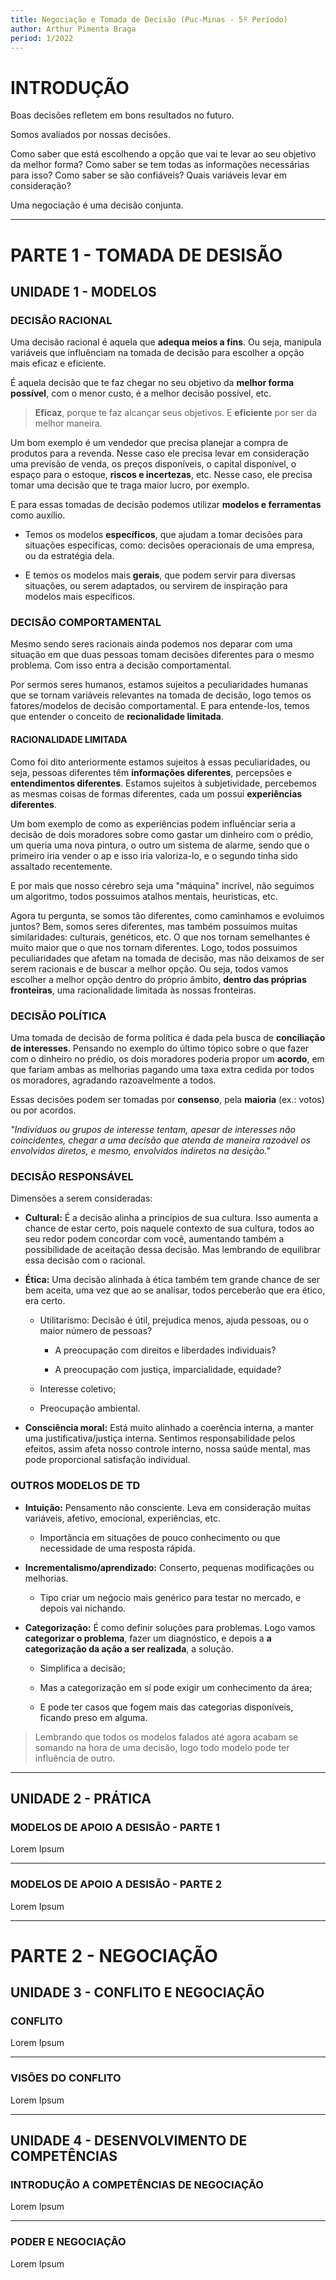 ```yaml
---
title: Negociação e Tomada de Decisão (Puc-Minas - 5º Período)
author: Arthur Pimenta Braga
period: 1/2022
---
```


# INTRODUÇÃO

Boas decisões refletem em bons resultados no futuro.

Somos avaliados por nossas decisões.

Como saber que está escolhendo a opção que vai te levar ao seu objetivo da melhor forma? Como saber se tem todas as informações necessárias para isso? Como saber se são confiáveis? Quais variáveis levar em consideração?

Uma negociação é uma decisão conjunta.

---

# PARTE 1 - TOMADA DE DESISÃO

## UNIDADE 1 - MODELOS

### DECISÃO RACIONAL

Uma decisão racional é aquela que **adequa meios a fins**. Ou seja, manipula variáveis que influênciam na tomada de decisão para escolher a opção mais eficaz e eficiente.

É aquela decisão que te faz chegar no seu objetivo da **melhor forma possível**, com o menor custo, é a melhor decisão possível, etc.

> **Eficaz**, porque te faz alcançar seus objetivos. E **eficiente** por ser da melhor maneira.

Um bom exemplo é um vendedor que precisa planejar a compra de produtos para a revenda. Nesse caso ele precisa levar em consideração uma previsão de venda, os preços disponíveis, o capital disponível, o espaço para o estoque, **riscos e incertezas**, etc. Nesse caso, ele precisa tomar uma decisão que te traga maior lucro, por exemplo.

E para essas tomadas de decisão podemos utilizar **modelos e ferramentas** como auxílio. 

- Temos os modelos **específicos**, que ajudam a tomar decisões para situações especificas, como: decisões operacionais de uma empresa, ou da estratégia dela.

- E temos os modelos mais **gerais**, que podem servir para diversas situações, ou serem adaptados, ou servirem de inspiração para modelos mais específicos.

### DECISÃO COMPORTAMENTAL

Mesmo sendo seres racionais ainda podemos nos deparar com uma situação em que duas pessoas tomam decisões diferentes para o mesmo problema. Com isso entra a decisão comportamental.

Por sermos seres humanos, estamos sujeitos a peculiaridades humanas que se tornam variáveis relevantes na tomada de decisão, logo temos os fatores/modelos  de decisão comportamental. E para entende-los, temos que entender o conceito de **recionalidade limitada**.

#### RACIONALIDADE LIMITADA

Como foi dito anteriormente estamos sujeitos à essas peculiaridades, ou seja, pessoas diferentes têm **informações diferentes**, percepsões e **entendimentos diferentes**. Estamos sujeitos à subjetividade, percebemos as mesmas coisas de formas diferentes, cada um possui **experiências diferentes**.

Um bom exemplo de como as experiências podem influênciar seria a decisão de dois moradores sobre como gastar um dinheiro com o prédio, um queria uma nova pintura, o outro um sistema de alarme, sendo que o primeiro iria vender o ap e isso iria valoriza-lo, e o segundo tinha sido assaltado recentemente.

E por mais que nosso cérebro seja uma "máquina" incrível, não seguimos um algoritmo, todos possuimos atalhos mentais, heuristicas, etc.

Agora tu pergunta, se somos tão diferentes, como caminhamos e evoluimos juntos? Bem, somos seres diferentes, mas também possuimos muitas similaridades: culturais, genéticos, etc. O que nos tornam semelhantes é muito maior que o que nos tornam diferentes. Logo, todos possuimos peculiaridades que afetam na tomada de decisão, mas não deixamos de ser serem racionais e de buscar a melhor opção. Ou seja, todos vamos escolher a melhor opção dentro do próprio âmbito, **dentro das próprias fronteiras**, uma racionalidade limitada às nossas fronteiras.

### DECISÃO POLÍTICA

Uma tomada de decisão de forma política é dada pela busca de **conciliação de interesses**. Pensando no exemplo do último tópico sobre o que fazer com o dinheiro no prédio, os dois moradores poderia propor um **acordo**, em que fariam ambas as melhorias pagando uma taxa extra cedida por todos os moradores, agradando razoavelmente a todos.

Essas decisões podem ser tomadas por **consenso**, pela **maioria** (ex.: votos) ou por acordos.

*"Indivíduos ou grupos de interesse tentam, apesar de interesses não coincidentes, chegar a uma decisão que atenda de maneira razoável os envolvidos diretos, e mesmo, envolvidos indiretos na desição."*

### DECISÃO RESPONSÁVEL

Dimensões a serem consideradas: 

- **Cultural:** É a decisão alinha a princípios de sua cultura. Isso aumenta a chance de estar certo, pois naquele contexto de sua cultura, todos ao seu redor podem concordar com você, aumentando também a possibilidade de aceitação dessa decisão. Mas lembrando de equilibrar essa decisão com o racional.  

- **Ética:** Uma decisão alinhada à ética também tem grande chance de ser bem aceita, uma vez que ao se analisar, todos perceberão que era ético, era certo.
  
  - Utilitarismo: Decisão é útil, prejudica menos, ajuda pessoas, ou o maior número de pessoas?
    
    - A preocupação com direitos e liberdades individuais?
    
    - A preocupação com justiça, imparcialidade, equidade?
  
  - Interesse coletivo;
  
  - Preocupação ambiental.

- **Consciência moral:** Está muito alinhado a coerência interna, a manter uma justificativa/justiça interna. Sentimos responsabilidade pelos efeitos, assim afeta nosso controle interno, nossa saúde mental, mas pode proporcional satisfação individual.

### OUTROS MODELOS DE TD

- **Intuição:** Pensamento não consciente. Leva em consideração muitas variáveis, afetivo, emocional, experiências, etc. 
  
  - Importância em situações de pouco conhecimento ou que necessidade de uma resposta rápida.

- **Incrementalismo/aprendizado:** Conserto, pequenas modificações ou melhorias.
  
  - Tipo criar um neǵocio mais genérico para testar no mercado, e depois vai nichando.

- **Categorização:** É como definir soluções para problemas. Logo vamos **categorizar o problema**, fazer um diagnóstico, e depois a **a categorização da ação a ser realizada**, a solução.
  
  - Simplifica a decisão;
  
  - Mas a categorização em sí pode exigir um conhecimento da área;
  
  - E pode ter casos que fogem mais das categorias disponíveis, ficando preso em alguma.

> Lembrando que todos os modelos falados até agora acabam se somando na hora de uma decisão, logo todo modelo pode ter influência de outro.

---

## UNIDADE 2 - PRÁTICA

### MODELOS DE APOIO A DESISÃO - PARTE 1

Lorem Ipsum

---

### MODELOS DE APOIO A DESISÃO - PARTE 2

Lorem Ipsum

---

# PARTE 2 - NEGOCIAÇÃO

## UNIDADE 3 - CONFLITO E NEGOCIAÇÃO

### CONFLITO

Lorem Ipsum

---

### VISÕES DO CONFLITO

Lorem Ipsum

---

## UNIDADE 4 - DESENVOLVIMENTO DE COMPETÊNCIAS

### INTRODUÇÃO A COMPETÊNCIAS DE NEGOCIAÇÃO

Lorem Ipsum

---

### PODER E NEGOCIAÇÃO

Lorem Ipsum
